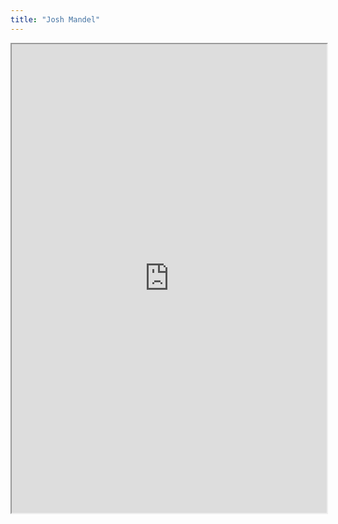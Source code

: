 ```yaml
---
title: "Josh Mandel"
---
```



<iframe height="750" width="100%" src="https://ewelton.github.io/ktest/wiki.html#Josh%20Mandel"></iframe>
